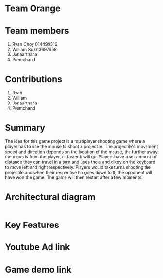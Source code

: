 # Team Orange
# Team members
1. Ryan Choy 014499316
2. William Su 013697658
3. Janaarthana
4. Premchand

# Contributions
1. Ryan
2. William
3. Janaarthana
4. Premchand

# Summary
The idea for this game project is a multiplayer shooting game where a player has to use the mouse to shoot a projectile. The projectile's movement speed and direction depends on the location of the mouse, the further away the mous is from the player, th faster it will go. Players have a set amount of distance they can travel in a turn and uses the a and d key on the keyboard to move left and right respectively. Players would take turns shooting the projectile and when their respective hp goes down to 0, the opponent will have won the game. The game will then restart after a few moments.

# Architectural diagram
![]()

# Key Features

# Youtube Ad link

# Game demo link

